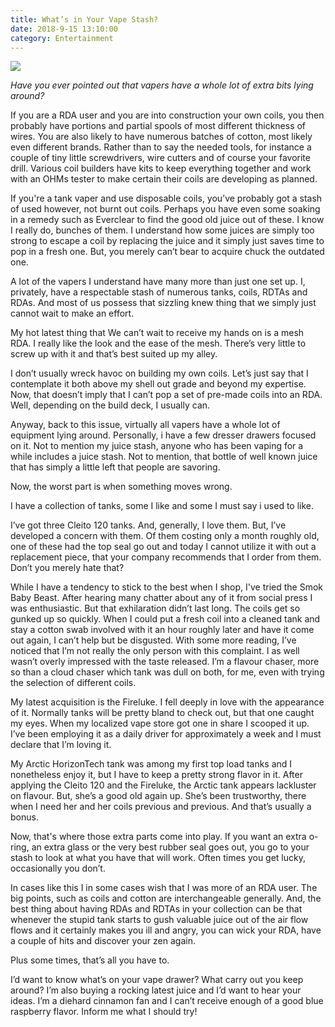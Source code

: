 ```yaml
---
title: What’s in Your Vape Stash?
date: 2018-9-15 13:10:00
category: Entertainment
---
```


![](/images/7.jpg)

*Have you ever pointed out that vapers have a whole lot of extra bits lying around?*

If you are a RDA user and you are into construction your own coils, you then probably have portions and partial spools of most different thickness of wires. You are also likely to have numerous batches of cotton, most likely even different brands. Rather than to say the needed tools, for instance a couple of tiny little screwdrivers, wire cutters and of course your favorite drill. Various coil builders have kits to keep everything together and work with an OHMs tester to make certain their coils are developing as planned.

<!-- more -->

If you're a tank vaper and use disposable coils, you’ve probably got a stash of used however, not burnt out coils. Perhaps you have even some soaking in a remedy such as Everclear to find the good old juice out of these. I know I really do, bunches of them. I understand how some juices are simply too strong to escape a coil by replacing the juice and it simply just saves time to pop in a fresh one. But, you merely can’t bear to acquire chuck the outdated one.

A lot of the vapers I understand have many more than just one set up. I, privately, have a respectable stash of numerous tanks, coils, RDTAs and RDAs. And most of us possess that sizzling knew thing that we simply just cannot wait to make an effort.

My hot latest thing that We can’t wait to receive my hands on is a mesh RDA. I really like the look and the ease of the mesh. There’s very little to screw up with it and that’s best suited up my alley.

I don’t usually wreck havoc on building my own coils. Let’s just say that I contemplate it both above my shell out grade and beyond my expertise. Now, that doesn’t imply that I can’t pop a set of pre-made coils into an RDA. Well, depending on the build deck, I usually can.

Anyway, back to this issue, virtually all vapers have a whole lot of equipment lying around. Personally, i have a few dresser drawers focused on it. Not to mention my juice stash, anyone who has been vaping for a while includes a juice stash. Not to mention, that bottle of well known juice that has simply a little left that people are savoring.

Now, the worst part is when something moves wrong.

I have a collection of tanks, some I like and some I must say i used to like.

I’ve got three Cleito 120 tanks. And, generally, I love them. But, I’ve developed a concern with them. Of them costing only a month roughly old, one of these had the top seal go out and today I cannot utilize it with out a replacement piece, that your company recommends that I order from them. Don’t you merely hate that?

While I have a tendency to stick to the best when I shop, I've tried the Smok Baby Beast. After hearing many chatter about any of it from social press I was enthusiastic. But that exhilaration didn’t last long. The coils get so gunked up so quickly. When I could put a fresh coil into a cleaned tank and stay a cotton swab involved with it an hour roughly later and have it come out again, I can’t help but be disgusted. With some more reading, I’ve noticed that I’m not really the only person with this complaint. I as well wasn’t overly impressed with the taste released. I’m a flavour chaser, more so than a cloud chaser which tank was dull on both, for me, even with trying the selection of different coils.

My latest acquisition is the Fireluke. I fell deeply in love with the appearance of it. Normally tanks will be pretty bland to check out, but that one caught my eyes. When my localized vape store got one in share I scooped it up. I’ve been employing it as a daily driver for approximately a week and I must declare that I’m loving it.

My Arctic HorizonTech tank was among my first top load tanks and I nonetheless enjoy it, but I have to keep a pretty strong flavor in it. After applying the Cleito 120 and the Fireluke, the Arctic tank appears lackluster on flavour. But, she’s a good old again up. She’s been trustworthy, there when I need her and her coils previous and previous. And that’s usually a bonus.

Now, that's where those extra parts come into play. If you want an extra o-ring, an extra glass or the very best rubber seal goes out, you go to your stash to look at what you have that will work. Often times you get lucky, occasionally you don’t.

In cases like this I in some cases wish that I was more of an RDA user. The big points, such as coils and cotton are interchangeable generally. And, the best thing about having RDAs and RDTAs in your collection can be that whenever the stupid tank starts to gush valuable juice out of the air flow flows and it certainly makes you ill and angry, you can wick your RDA, have a couple of hits and discover your zen again.

Plus some times, that’s all you have to.

I’d want to know what’s on your vape drawer? What carry out you keep around? I’m also buying a rocking latest juice and I’d want to hear your ideas.  I’m a diehard cinnamon fan and I can’t receive enough of a good blue raspberry flavor. Inform me what I should try!
